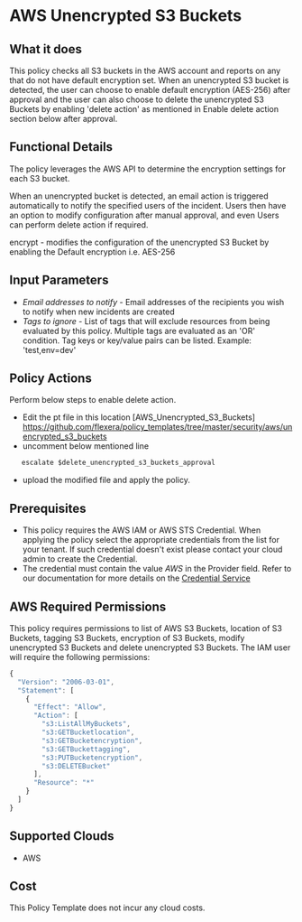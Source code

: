 # AWS Unencrypted S3 Buckets

## What it does

This policy checks all S3 buckets in the AWS account and reports on any that do not have default encryption set. When an unencrypted S3 bucket is detected, the user can choose to enable default encryption (AES-256) after approval and the user can also choose to delete the unencrypted S3 Buckets by enabling 'delete action' as mentioned in Enable delete action section below after approval.

## Functional Details

The policy leverages the AWS API to determine the encryption settings for each S3 bucket.

When an unencrypted bucket is detected, an email action is triggered automatically to notify the specified users of the incident. Users then have an option to modify configuration after manual approval, and even Users can perform delete action if required.

encrypt - modifies the configuration of the unencrypted S3 Bucket by enabling the Default encryption i.e. AES-256

## Input Parameters

- *Email addresses to notify* - Email addresses of the recipients you wish to notify when new incidents are created
- *Tags to ignore* - List of tags that will exclude resources from being evaluated by this policy. Multiple tags are evaluated as an 'OR' condition. Tag keys or key/value pairs can be listed. Example: 'test,env=dev'

## Policy Actions

Perform below steps to enable delete action.

- Edit the pt file in this location [AWS_Unencrypted_S3_Buckets] <https://github.com/flexera/policy_templates/tree/master/security/aws/unencrypted_s3_buckets>
- uncomment below mentioned line

```javascript
   escalate $delete_unencrypted_s3_buckets_approval
```

- upload the modified file and apply the policy.

## Prerequisites

- This policy requires the AWS IAM or AWS STS Credential. When applying the policy select the appropriate credentials from the list for your tenant. If such credential doesn't exist please contact your cloud admin to create the Credential.
- The credential must contain the value *AWS* in the Provider field. Refer to our documentation for more details on the [Credential Service](https://docs.rightscale.com/credentials/)

## AWS Required Permissions

This policy requires permissions to list of AWS S3 Buckets, location of S3 Buckets, tagging S3 Buckets, encryption of S3 Buckets, modify unencrypted S3 Buckets and delete unencrypted S3 Buckets.
The IAM user will require the following permissions:

```javascript
{
  "Version": "2006-03-01",
  "Statement": [
    {
      "Effect": "Allow",
      "Action": [
        "s3:ListAllMyBuckets",
        "s3:GETBucketlocation",
        "s3:GETBucketencryption",
        "s3:GETBuckettagging",
        "s3:PUTBucketencryption",
        "s3:DELETEBucket"
      ],
      "Resource": "*"
    }
  ]
}
```

## Supported Clouds

- AWS

## Cost

This Policy Template does not incur any cloud costs.
